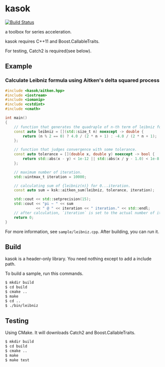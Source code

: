 kasok
====
[![Build Status](https://travis-ci.org/ToruNiina/kasok.svg?branch=master)](https://travis-ci.org/ToruNiina/kasok)

a toolbox for series acceleration.

kasok requires C++11 and Boost.CallableTraits.

For testing, Catch2 is required(see below).

## Example

### Calculate Leibniz formula using Aitken's delta squared process

```cpp
#include <kasok/aitken.hpp>
#include <iostream>
#include <iomanip>
#include <cstdint>
#include <cmath>

int main()
{
    // function that generates the quadraple of n-th term of leibniz formula.
    const auto leibniz = [](std::size_t n) noexcept -> double {
        return (n % 2 == 0) ? 4.0 / (2 * n + 1) : -4.0 / (2 * n + 1);
    };

    // function that judges convergence with some tolerance.
    const auto tolerance = [](double x, double y) noexcept -> bool {
        return std::abs(x - y) < 1e-12 || std::abs(x / y - 1.0) < 1e-8;
    };

    // maximum number of iteration.
    std::uintmax_t iteration = 10000;

    // calculating sum of {leibniz(n)} for 0...iteration.
    const auto sum = ksk::aitken_sum(leibniz, tolerance, iteration);

    std::cout << std::setprecision(15);
    std::cout << "pi ~ " << sum
              << " @ " << iteration << " iteration." << std::endl;
    // after calculation, `iteration` is set to the actual number of iteration.
    return 0;
}
```

For more information, see `sample/leibniz.cpp`.
After building, you can run it.

## Build

kasok is a header-only library.
You need nothing except to add a include path.

To build a sample, run this commands.

```sh
$ mkdir build
$ cd build
$ cmake ..
$ make
$ cd ..
$ ./bin/leibniz
```

## Testing

Using CMake. It will downloads Catch2 and Boost.CallableTraits.

```sh
$ mkdir build
$ cd build
$ cmake ..
$ make
$ make test
```
